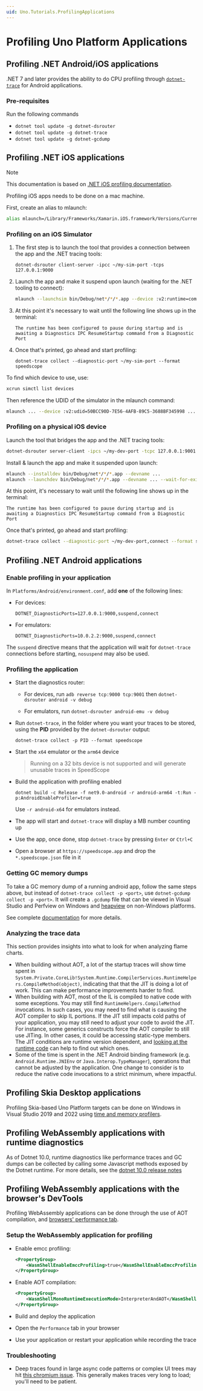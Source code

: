 ```yaml
---
uid: Uno.Tutorials.ProfilingApplications
---
```


# Profiling Uno Platform Applications

## Profiling .NET Android/iOS applications

.NET 7 and later provides the ability to do CPU profiling through [`dotnet-trace`](https://learn.microsoft.com/dotnet/core/diagnostics/dotnet-trace) for Android applications.

### Pre-requisites

Run the following commands

- `dotnet tool update -g dotnet-dsrouter`
- `dotnet tool update -g dotnet-trace`
- `dotnet tool update -g dotnet-gcdump`

## Profiling .NET iOS applications

> [!NOTE]
> This documentation is based on [.NET iOS profiling documentation](https://github.com/xamarin/xamarin-macios/wiki/Profiling).

Profiling iOS apps needs to be done on a mac machine.

First, create an alias to mlaunch:

```bash
alias mlaunch=/Library/Frameworks/Xamarin.iOS.framework/Versions/Current/bin/mlaunch
```

### Profiling on an iOS Simulator

1. The first step is to launch the tool that provides a connection between the app and the .NET tracing tools:

    ```dotnetcli
    dotnet-dsrouter client-server -ipcc ~/my-sim-port -tcps 127.0.0.1:9000
    ```

2. Launch the app and make it suspend upon launch (waiting for the .NET tooling to connect):

    ```bash
    mlaunch --launchsim bin/Debug/net*/*/*.app --device :v2:runtime=com.apple.CoreSimulator.SimRuntime.iOS-15-4,devicetype=com.CoreSimulator.SimDeviceType.iPhone-11 --wait-for-exit --stdout=$(tty) --stderr=$(tty) --argument --connection-mode --argument none '--setenv:DOTNET_DiagnosticPorts=127.0.0.1:9000,suspend'
    ```

3. At this point it's necessary to wait until the following line shows up in the terminal:

    ```console
    The runtime has been configured to pause during startup and is awaiting a Diagnostics IPC ResumeStartup command from a Diagnostic Port
    ```

4. Once that's printed, go ahead and start profiling:

    ```dotnetcli
    dotnet-trace collect --diagnostic-port ~/my-sim-port --format speedscope
    ```

To find which device to use, use:

```bash
xcrun simctl list devices
```

Then reference the UDID of the simulator in the mlaunch command:

```bash
mlaunch ... --device :v2:udid=50BCC90D-7E56-4AFB-89C5-3688BF345998 ...
```

### Profiling on a physical iOS device

Launch the tool that bridges the app and the .NET tracing tools:

```bash
dotnet-dsrouter server-client -ipcs ~/my-dev-port -tcpc 127.0.0.1:9001 --forward-port iOS
```

Install & launch the app and make it suspended upon launch:

```bash
mlaunch --installdev bin/Debug/net*/*/*.app --devname ... 
mlaunch --launchdev bin/Debug/net*/*/*.app --devname ... --wait-for-exit --argument --connection-mode --argument none '--setenv:DOTNET_DiagnosticPorts=127.0.0.1:9001,suspend,listen'
```

At this point, it's necessary to wait until the following line shows up in the terminal:

```console
The runtime has been configured to pause during startup and is awaiting a Diagnostics IPC ResumeStartup command from a Diagnostic Port
```

Once that's printed, go ahead and start profiling:

```bash
dotnet-trace collect --diagnostic-port ~/my-dev-port,connect --format speedscope
```

## Profiling .NET Android applications

### Enable profiling in your application

In `Platforms/Android/environment.conf`, add **one** of the following lines:

- For devices:

    ```text
    DOTNET_DiagnosticPorts=127.0.0.1:9000,suspend,connect
    ```

- For emulators:

    ```text
    DOTNET_DiagnosticPorts=10.0.2.2:9000,suspend,connect
    ```

The `suspend` directive means that the application will wait for `dotnet-trace` connections before starting, `nosuspend` may also be used.

### Profiling the application

- Start the diagnostics router:

  - For devices, run `adb reverse tcp:9000 tcp:9001` then `dotnet-dsrouter android -v debug`

  - For emulators, run `dotnet-dsrouter android-emu -v debug`

- Run `dotnet-trace`, in the folder where you want your traces to be stored, using the **PID** provided by the `dotnet-dsrouter` output:

    ```dotnetcli
    dotnet-trace collect -p PID --format speedscope
    ```

- Start the `x64` emulator or the `arm64` device
    > Running on a 32 bits device is not supported and will generate unusable traces in SpeedScope

- Build the application with profiling enabled

    ```dotnetcli
    dotnet build -c Release -f net9.0-android -r android-arm64 -t:Run -p:AndroidEnableProfiler=true
    ```

  Use `-r android-x64` for emulators instead.

- The app will start and `dotnet-trace` will display a MB number counting up

- Use the app, once done, stop `dotnet-trace` by pressing `Enter` or `Ctrl+C`

- Open a browser at `https://speedscope.app` and drop the `*.speedscope.json` file in it

### Getting GC memory dumps

To take a GC memory dump of a running android app, follow the same steps above, but instead of `dotnet-trace collect -p <port>`, use `dotnet-gcdump collect -p <port>`. It will create a `.gcdump` file that can be viewed in Visual Studio and Perfview on Windows and [heapview](https://github.com/1hub/dotnet-heapview) on non-Windows platforms.

See complete [documentation](https://github.com/dotnet/android/blob/main/Documentation/guides/tracing.md) for more details.

### Analyzing the trace data

This section provides insights into what to look for when analyzing flame charts.

- When building without AOT, a lot of the startup traces will show time spent in `System.Private.CoreLib!System.Runtime.CompilerServices.RuntimeHelpers.CompileMethod(object)`, indicating that that the JIT is doing a lot of work. This can make performance improvements harder to find.
- When building with AOT, most of the IL is compiled to native code with some exceptions. You may still find `RuntimeHelpers.CompileMethod` invocations. In such cases, you may need to find what is causing the AOT compiler to skip IL portions. If the JIT still impacts cold paths of your application, you may still need to adjust your code to avoid the JIT. For instance, some generics constructs force the AOT compiler to still use JITing. In other cases, it could be accessing static-type members. The JIT conditions are runtime version dependent, and [looking at the runtime code](https://github.com/dotnet/runtime/blob/9703660baa08914773b26e413e361c8ce04e6d94/src/mono/mono/mini/aot-compiler.c) can help to find out which ones.
- Some of the time is spent in the .NET Android binding framework (e.g. `Android.Runtime.JNIEnv` or `Java.Interop.TypeManager`), operations that cannot be adjusted by the application. One change to consider is to reduce the native code invocations to a strict minimum, where impactful.

## Profiling Skia Desktop applications

Profiling Skia-based Uno Platform targets can be done on Windows in Visual Studio 2019 and 2022 using [time and memory profilers](https://learn.microsoft.com/visualstudio/profiling/profiling-feature-tour?view=vs-2019).

## Profiling WebAssembly applications with runtime diagnostics

As of Dotnet 10.0, runtime diagnostics like performance traces and GC dumps can be collected by calling some Javascript methods exposed by the Dotnet runtime. For more details, see the [dotnet 10.0 release notes](https://github.com/dotnet/core/blob/main/release-notes/10.0/preview/preview4/aspnetcore.md#blazor-webassembly-runtime-diagnostics)

## Profiling WebAssembly applications with the browser's DevTools

Profiling WebAssembly applications can be done through the use of AOT compilation, and [browsers' performance tab](https://developer.chrome.com/docs/devtools/evaluate-performance/).

### Setup the WebAssembly application for profiling

- Enable emcc profiling:

    ```xml
    <PropertyGroup>
        <WasmShellEnableEmccProfiling>true</WasmShellEnableEmccProfiling>
    </PropertyGroup>
    ```

- Enable AOT compilation:

    ```xml
    <PropertyGroup>
        <WasmShellMonoRuntimeExecutionMode>InterpreterAndAOT</WasmShellMonoRuntimeExecutionMode>
    </PropertyGroup>
    ```

- Build and deploy the application
- Open the `Performance` tab in your browser
- Use your application or restart your application while recording the trace

### Troubleshooting

- Deep traces found in large async code patterns or complex UI trees may hit [this chromium issue](https://bugs.chromium.org/p/chromium/issues/detail?id=1206709). This generally makes traces very long to load; you'll need to be patient.

